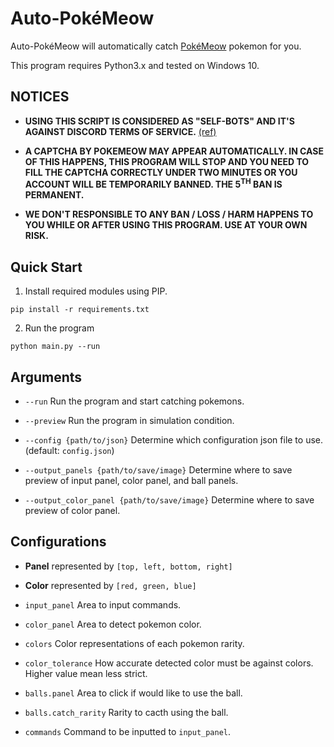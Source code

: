 # Auto-PokéMeow

Auto-PokéMeow will automatically catch [PokéMeow](https://pokemeow.com/) pokemon for you.

This program requires Python3.x and tested on Windows 10.

## NOTICES

* **USING THIS SCRIPT IS CONSIDERED AS "SELF-BOTS" AND IT'S AGAINST DISCORD TERMS OF SERVICE.** [(ref)](https://support.discord.com/hc/en-us/articles/115002192352-Automated-user-accounts-self-bots-)

* **A CAPTCHA BY POKEMEOW MAY APPEAR AUTOMATICALLY. IN CASE OF THIS HAPPENS, THIS PROGRAM WILL STOP AND YOU NEED TO FILL THE CAPTCHA CORRECTLY UNDER TWO MINUTES OR YOU ACCOUNT WILL BE TEMPORARILY BANNED. THE 5<sup>TH</sup> BAN IS PERMANENT.**

* **WE DON'T RESPONSIBLE TO ANY BAN / LOSS / HARM HAPPENS TO YOU WHILE OR AFTER USING THIS PROGRAM. USE AT YOUR OWN RISK.**

## Quick Start

1. Install required modules using PIP.

```
pip install -r requirements.txt
```

2. Run the program

```
python main.py --run
```

## Arguments

* `--run`
Run the program and start catching pokemons.

* `--preview`
Run the program in simulation condition.

* `--config {path/to/json}`
Determine which configuration json file to use. (default: `config.json`)

* `--output_panels {path/to/save/image}`
Determine where to save preview of input panel, color panel, and ball panels.

* `--output_color_panel {path/to/save/image}`
Determine where to save preview of color panel.

## Configurations

* **Panel**
represented by `[top, left, bottom, right]`

* **Color**
represented by `[red, green, blue]`

* `input_panel`
Area to input commands.

* `color_panel`
Area to detect pokemon color.

* `colors`
Color representations of each pokemon rarity.

* `color_tolerance`
How accurate detected color must be against colors. Higher value mean less strict.

* `balls.panel`
Area to click if would like to use the ball.

* `balls.catch_rarity`
Rarity to cacth using the ball.

* `commands`
Command to be inputted to `input_panel`.
